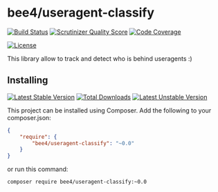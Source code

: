 bee4/useragent-classify
======================

[![Build Status](https://travis-ci.org/bee4/useragent-classify.svg?branch=develop)](https://travis-ci.org/bee4/useragent-classify)
[![Scrutinizer Quality Score](https://scrutinizer-ci.com/g/bee4/useragent-classify/badges/quality-score.png?s=e908698796250470837da1aee3d5f1de58abe42b)](https://scrutinizer-ci.com/g/bee4/useragent-classify/)
[![Code Coverage](https://scrutinizer-ci.com/g/bee4/useragent-classify/badges/coverage.png?s=458223269fcf1205044aaa271d0bbfc08f1c7f95)](https://scrutinizer-ci.com/g/bee4/useragent-classify/)

[![License](https://poser.pugx.org/bee4/useragent-classify/license.png)](https://packagist.org/packages/bee4/useragent-classify)

This library allow to track and detect who is behind useragents :)


Installing
----------
[![Latest Stable Version](https://poser.pugx.org/bee4/useragent-classify/v/stable.png)](https://packagist.org/packages/bee4/useragent-classify)
[![Total Downloads](https://poser.pugx.org/bee4/useragent-classify/downloads.png)](https://packagist.org/packages/bee4/useragent-classify)
[![Latest Unstable Version](https://poser.pugx.org/bee4/useragent-classify/v/unstable.png)](https://packagist.org/packages/bee4/useragent-classify)

This project can be installed using Composer. Add the following to your composer.json:

```JSON
{
    "require": {
        "bee4/useragent-classify": "~0.0"
    }
}
```

or run this command:

```Shell
composer require bee4/useragent-classify:~0.0
```
